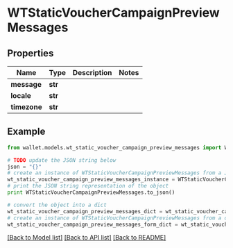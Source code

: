 # WTStaticVoucherCampaignPreviewMessages


## Properties

Name | Type | Description | Notes
------------ | ------------- | ------------- | -------------
**message** | **str** |  | 
**locale** | **str** |  | 
**timezone** | **str** |  | 

## Example

```python
from wallet.models.wt_static_voucher_campaign_preview_messages import WTStaticVoucherCampaignPreviewMessages

# TODO update the JSON string below
json = "{}"
# create an instance of WTStaticVoucherCampaignPreviewMessages from a JSON string
wt_static_voucher_campaign_preview_messages_instance = WTStaticVoucherCampaignPreviewMessages.from_json(json)
# print the JSON string representation of the object
print WTStaticVoucherCampaignPreviewMessages.to_json()

# convert the object into a dict
wt_static_voucher_campaign_preview_messages_dict = wt_static_voucher_campaign_preview_messages_instance.to_dict()
# create an instance of WTStaticVoucherCampaignPreviewMessages from a dict
wt_static_voucher_campaign_preview_messages_form_dict = wt_static_voucher_campaign_preview_messages.from_dict(wt_static_voucher_campaign_preview_messages_dict)
```
[[Back to Model list]](../README.md#documentation-for-models) [[Back to API list]](../README.md#documentation-for-api-endpoints) [[Back to README]](../README.md)


